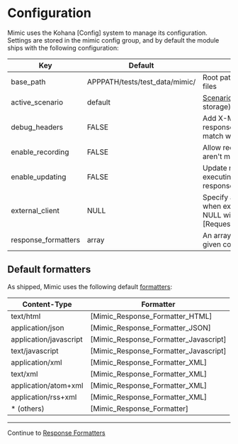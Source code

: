 # Configuration

Mimic uses the Kohana [Config] system to manage its configuration. Settings are
stored in the mimic config group, and by default the module ships with the
following configuration:

Key             |Default                          |Function
----------------|---------------------------------|--------
base_path       | APPPATH/tests/test_data/mimic/  | Root path for storage of Mimic files
active_scenario | default                         | [Scenario](/#scenarios) in use (sub-path for file storage)
debug_headers   | FALSE                           | Add X-Mimic debug headers to responses to indicate where match was found?
enable_recording| FALSE                           | Allow recording of requests that aren't matched?
enable_updating | FALSE                           | Update matched requests by executing and storing new response?
external_client | NULL                            | Specify an external client to use when executing requests - if NULL will use whatever is set for [Request_Client_External]::$client
response_formatters | array                       | An array of [formatters](formatters.md) to use for given content-types

## Default formatters

As shipped, Mimic uses the following default [formatters](formatters.md):

Content-Type             | Formatter
-------------------------|------------
text/html                |[Mimic_Response_Formatter_HTML]
application/json         |[Mimic_Response_Formatter_JSON]
application/javascript   |[Mimic_Response_Formatter_Javascript]
text/javascript          |[Mimic_Response_Formatter_Javascript]
application/xml          |[Mimic_Response_Formatter_XML]
text/xml                 |[Mimic_Response_Formatter_XML]
application/atom+xml     |[Mimic_Response_Formatter_XML]
application/rss+xml      |[Mimic_Response_Formatter_XML]
* (others)               |[Mimic_Response_Formatter]

---
Continue to [Response Formatters](formatters.md)
